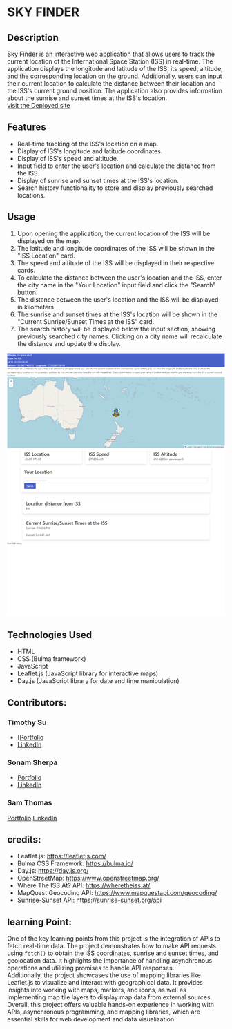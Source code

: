 # SKY FINDER

## Description

Sky Finder is an interactive web application that allows users to track the current location of the International Space Station (ISS) in real-time. The application displays the longitude and latitude of the ISS, its speed, altitude, and the corresponding location on the ground. Additionally, users can input their current location to calculate the distance between their location and the ISS's current ground position. The application also provides information about the sunrise and sunset times at the ISS's location.
<br>[visit the Deployed site](https://ssherp.github.io/SkyFinder-project/)

## Features

*	Real-time tracking of the ISS's location on a map.
*	Display of ISS's longitude and latitude coordinates.
*	Display of ISS's speed and altitude.
*	Input field to enter the user's location and calculate the distance from the ISS.
*	Display of sunrise and sunset times at the ISS's location.
*	Search history functionality to store and display previously searched locations.


## Usage

1.	Upon opening the application, the current location of the ISS will be displayed on the map.
2.	The latitude and longitude coordinates of the ISS will be shown in the "ISS Location" card.
3.	The speed and altitude of the ISS will be displayed in their respective cards.
4.	To calculate the distance between the user's location and the ISS, enter the city name in the "Your Location" input field and click the "Search" button.
5.	The distance between the user's location and the ISS will be displayed in kilometers.
6.	The sunrise and sunset times at the ISS's location will be shown in the "Current Sunrise/Sunset Times at the ISS" card.
7.	The search history will be displayed below the input section, showing previously searched city names. Clicking on a city name will recalculate the distance and update the display.

![SkyFinder site screenshot](./assets/image/screencapture-SkyFinder.png)
## Technologies Used

*   HTML
*	CSS (Bulma framework)
*	JavaScript
*	Leaflet.js (JavaScript library for interactive maps)
*	Day.js (JavaScript library for date and time manipulation)


## Contributors:

### Timothy Su
* [[Portfolio](https://timothysu1.github.io/portfolio-timothysu/)
* [LinkedIn](https://www.linkedin.com/in/timothysu1/)
### Sonam Sherpa
* [Portfolio](htps://ssherp.github.io/portfolio/)
* [LinkedIn](https://www.linkedin.com/in/sonam-sherpa-306559280)
### Sam Thomas
[Portfolio](https://figuri.github.io/figuri-portfolio/)
[LinkedIn](https://www.linkedin.com/in/samuel-thomas-b82614183/)


## credits:

*	Leaflet.js: https://leafletjs.com/
*	Bulma CSS Framework: https://bulma.io/
*	Day.js: https://day.js.org/
*	OpenStreetMap: https://www.openstreetmap.org/
*	Where The ISS At? API: https://wheretheiss.at/
*	MapQuest Geocoding API: https://www.mapquestapi.com/geocoding/
*	Sunrise-Sunset API: https://sunrise-sunset.org/api

## learning Point:

One of the key learning points from this project is the integration of APIs to fetch real-time data. The project demonstrates how to make API requests using `fetch()` to obtain the ISS coordinates, sunrise and sunset times, and geolocation data. It highlights the importance of handling asynchronous operations and utilizing promises to handle API responses.
<br>Additionally, the project showcases the use of mapping libraries like Leaflet.js to visualize and interact with geographical data. It provides insights into working with maps, markers, and icons, as well as implementing map tile layers to display map data from external sources.
<br>Overall, this project offers valuable hands-on experience in working with APIs, asynchronous programming, and mapping libraries, which are essential skills for web development and data visualization.
